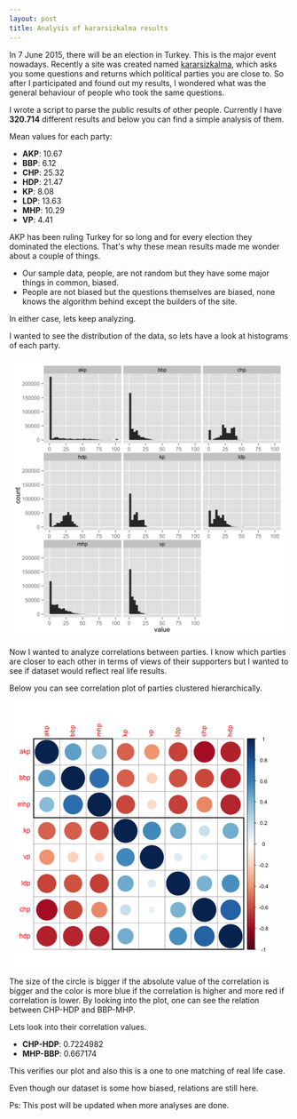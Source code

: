 ```yaml
---
layout: post
title: Analysis of kararsizkalma results
---
```


In 7 June 2015, there will be an election in Turkey. This is the major event nowadays.
Recently a site was created named [kararsizkalma], which asks you some questions and returns which political parties you are close to.
So after I participated and found out my results, I wondered what was the general behaviour of people who took the same questions.

I wrote a script to parse the public results of other people.
Currently I have **320.714** different results and below you can find a simple analysis of them.

Mean values for each party:

- **AKP**: 10.67
- **BBP**: 6.12
- **CHP**: 25.32
- **HDP**: 21.47
- **KP**:  8.08
- **LDP**: 13.63
- **MHP**: 10.29
- **VP**:  4.41

AKP has been ruling Turkey for so long and for every election they dominated the elections.
That's why these mean results made me wonder about a couple of things.

- Our sample data, people, are not random but they have some major things in common, biased.
- People are not biased but the questions themselves are biased, none knows the algorithm behind except the builders of the site.

In either case, lets keep analyzing.

I wanted to see the distribution of the data, so lets have a look at histograms of each party.

![Histogram of parties](/img/plot.png)

Now I wanted to analyze correlations between parties. I know which parties are closer to each other in terms of views of their supporters but I wanted to see if dataset would reflect real life results.

Below you can see correlation plot of parties clustered hierarchically.

![Hierarchical clustered correlation of parties](/img/corr.png)

The size of the circle is bigger if the absolute value of the correlation is bigger and the color is more blue if the correlation is higher and more red if correlation is lower.
By looking into the plot, one can see the relation between CHP-HDP and BBP-MHP.

Lets look into their correlation values.

- **CHP-HDP**: 0.7224982
- **MHP-BBP**: 0.667174

This verifies our plot and also this is a one to one matching of real life case.

Even though our dataset is some how biased, relations are still here.


Ps: This post will be updated when more analyses are done.

[kararsizkalma]:http://kararsizkalma.com